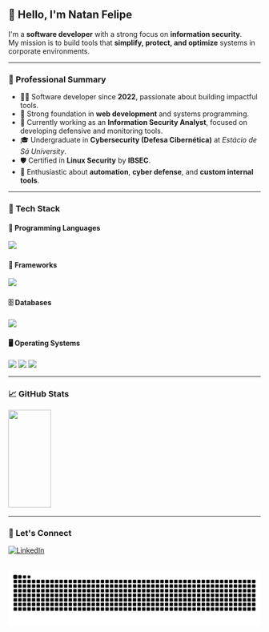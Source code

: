 ## 👋 Hello, I'm Natan Felipe

I'm a **software developer** with a strong focus on **information security**.  
My mission is to build tools that **simplify, protect, and optimize** systems in corporate environments.

---

### 💼 Professional Summary

- 👨‍💻 Software developer since **2022**, passionate about building impactful tools.
- 🚀 Strong foundation in **web development** and systems programming.
- 🔐 Currently working as an **Information Security Analyst**, focused on developing defensive and monitoring tools.
- 🎓 Undergraduate in **Cybersecurity (Defesa Cibernética)** at *Estácio de Sá University*.
- 🛡️ Certified in **Linux Security** by **IBSEC**.
- 🧠 Enthusiastic about **automation**, **cyber defense**, and **custom internal tools**.

---

### 🧰 Tech Stack

#### 🚀 Programming Languages

<div align="left">
  <img src="https://skillicons.dev/icons?i=typescript,java,python,c,powershell,bash&perline=10" />
</div>

#### 🚀 Frameworks

<div align="left">
  <img src="https://skillicons.dev/icons?i=spring,nest,express,angular,react&perline=10" />
</div>

#### 🗄️ Databases

<div align="left">
  <img src="https://skillicons.dev/icons?i=postgresql,mysql,mongodb,sqlite&perline=10" />
</div>

#### 🖥️ Operating Systems

<div align="left">
  <img src="https://skillicons.dev/icons?i=debian,kali,ubuntu,redhat,windows&perline=10" />
  <img src="https://tryhackme.com/img/badges/owasptop10.svg" height="50px" />
  <img src="https://tryhackme.com/img/badges/mrrobot.svg" height="55px" />
</div>

---

### 📈 GitHub Stats

<div align="left">
  <img width="41%" height="195px" src="https://github-readme-stats.vercel.app/api/top-langs/?username=natanzeraa&layout=compact&hide_border=true&title_color=8f00ff&text_color=ffffff&bg_color=0d1117&hide=c,C%2B%2B,python,php" />
</div>

---

### 🤝 Let's Connect

[![LinkedIn](https://img.shields.io/badge/LinkedIn-Connect-blue?style=for-the-badge&logo=linkedin)](https://www.linkedin.com/in/natan-oliveira-71023822b/)

<br clear="both">

<img src="https://raw.githubusercontent.com/natanzeraa/natanzeraa/output/snake.svg" alt="Snake animation" />
